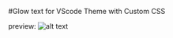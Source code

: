 #Glow text for VScode Theme with Custom CSS

preview:
![alt text](https://camo.githubusercontent.com/2bf7d61db3e06d4b2ce2e80f6191b4a53ac9cd072f4d85ba50e3a68c2974270a/68747470733a2f2f692e696d6775722e636f6d2f6168684a4e6a392e6a7067)
